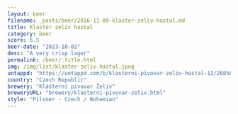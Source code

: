 ```yaml
---
layout: beer
filename: _posts/beer/2016-11-09-klaster-zeliv-hastal.md
title: Klaster zeliv hastal
category: beer
score: 6.5
beer-date: "2023-10-02"
desc: "A very crisp lager"
permalink: /beer/:title.html
img: /img/list/klaster-zeliv-hastal.jpeg
untappd: "https://untappd.com/b/klasterni-pivovar-zeliv-hastal-12/268568"
country: "Czech Republic"
brewery: "Klášterní pivovar Želiv"
breweryURL: "brewery/klasterni-pivovar-zeliv.html"
style: "Pilsner - Czech / Bohemian"
---
```

